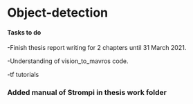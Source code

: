 # Object-detection


#### Tasks to do

-Finish thesis report writing for 2 chapters until 31 March 2021.

-Understanding of vision_to_mavros code.

-tf tutorials



### Added manual of Strompi in thesis work folder
